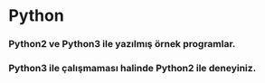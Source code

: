 # Python
### Python2 ve Python3 ile yazılmış örnek programlar.
### Python3 ile çalışmaması halinde Python2 ile deneyiniz.
